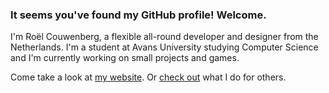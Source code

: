 ### It seems you've found my GitHub profile! Welcome.

I'm Roël Couwenberg, a flexible all-round developer and designer from the Netherlands.
I'm a student at Avans University studying Computer Science and I'm currently working on small projects and games.

Come take a look at [my website](https://roelc.me).
Or [check out](https://firstordefault.nl) what I do for others.
